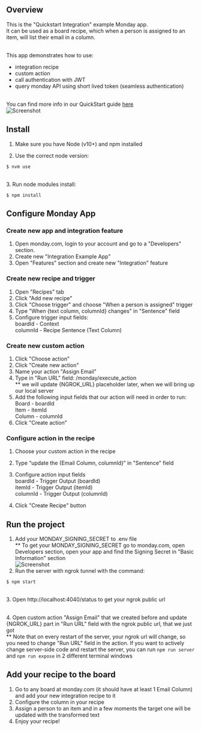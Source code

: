 ## Overview

This is the "Quickstart Integration" example Monday app.
<br>It can be used as a board recipe, which when a person is assigned to an item, will list their email in a column.

<br>This app demonstrates how to use:

- integration recipe
- custom action
- call authentication with JWT
- query monday API using short lived token (seamless authentication)

<br>You can find more info in our QuickStart guide [here](https://monday.com/developers/apps/quickstart-integration/)
<br>![Screenshot](https://dapulse-res.cloudinary.com/image/upload/f_mp4,f_auto/remote_mondaycom_static/uploads/VladMystetskyi/c3be2380-c5a5-4a4f-bbe6-305ba3bea620_screencast2020-05-1910-49-37.gif)

## Install

1. Make sure you have Node (v10+) and npm installed

2. Use the correct node version:

```
$ nvm use
```

<br>
3. Run node modules install:

```
$ npm install
```

## Configure Monday App

### Create new app and integration feature

1. Open monday.com, login to your account and go to a "Developers" section.
2. Create new "Integration Example App"
3. Open "Features" section and create new "Integration" feature

### Create new recipe and trigger

1. Open "Recipes" tab
2. Click "Add new recipe"
3. Click "Choose trigger" and choose "When a person is assigned" trigger
4. Type "When {text column, columnId} changes" in "Sentence" field
5. Configure trigger input fields:
   <br>boardId - Context
   <br>columnId - Recipe Sentence (Text Column)

### Create new custom action

1. Click "Choose action"
2. Click "Create new action"
3. Name your action "Assign Email"
4. Type in "Run URL" field: /monday/execute_action
   <br> \*\* we will update {NGROK_URL} placeholder later, when we will bring up our local server
5. Add the following input fields that our action will need in order to run:
   <br>Board - boardId
   <br>Item - itemId
   <br>Column - columnId
6. Click "Create action"

### Configure action in the recipe

1. Choose your custom action in the recipe
2. Type “update the {Email Column, columnId}” in "Sentence" field
3. Configure action input fields
   <br>boardId - Trigger Output (boardId)
   <br>itemId - Trigger Output (itemId)
   <br>columnId - Trigger Output (columnId)

4. Click "Create Recipe" button

## Run the project

1. Add your MONDAY_SIGNING_SECRET to .env file
   <br> \*\* To get your MONDAY_SIGNING_SECRET go to monday.com, open Developers section, open your app and find the Signing Secret in "Basic Information" section
   <br> ![Screenshot](https://dapulse-res.cloudinary.com/image/upload/f_auto,q_auto/remote_mondaycom_static/uploads/VladMystetskyi/4db4f03e-67a5-482d-893e-033db67ee09b_monday-Apps2020-05-1901-31-26.png)
2. Run the server with ngrok tunnel with the command:

```
$ npm start
```

<br> 
3. Open http://localhost:4040/status
 to get your ngrok public url

<br>4. Open custom action "Assign Email" that we created before and update {NGROK_URL} part in "Run URL" field with the ngrok public url, that we just got
<br>\*\* Note that on every restart of the server, your ngrok url will change, so you need to change "Run URL" field in the action.
If you want to actively change server-side code and restart the server, you can run `npm run server` and `npm run expose` in 2 different terminal windows

## Add your recipe to the board

1. Go to any board at monday.com (it should have at least 1 Email Column) and add your new integration recipe to it
2. Configure the column in your recipe
3. Assign a person to an item and in a few moments the target one will be updated with the transformed text
4. Enjoy your recipe!
